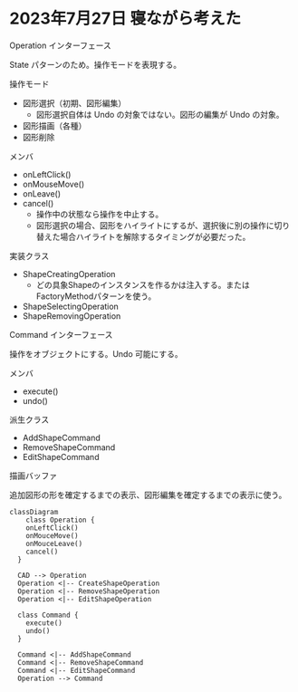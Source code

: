# 2023年7月27日 寝ながら考えた

Operation インターフェース

State パターンのため。操作モードを表現する。

操作モード

- 図形選択（初期、図形編集）
    - 図形選択自体は Undo の対象ではない。図形の編集が Undo の対象。
- 図形描画（各種）
- 図形削除

メンバ

- onLeftClick()
- onMouseMove()
- onLeave()
- cancel()
    - 操作中の状態なら操作を中止する。
    - 図形選択の場合、図形をハイライトにするが、選択後に別の操作に切り替えた場合ハイライトを解除するタイミングが必要だった。

実装クラス

- ShapeCreatingOperation
    - どの具象Shapeのインスタンスを作るかは注入する。またはFactoryMethodパターンを使う。
- ShapeSelectingOperation
- ShapeRemovingOperation

Command インターフェース

操作をオブジェクトにする。Undo 可能にする。

メンバ

- execute()
- undo()

派生クラス

- AddShapeCommand
- RemoveShapeCommand
- EditShapeCommand

描画バッファ

追加図形の形を確定するまでの表示、図形編集を確定するまでの表示に使う。

```mermaid
classDiagram
	class Operation {
    onLeftClick()
    onMouceMove()
    onMouceLeave()
    cancel()
  }
  
  CAD --> Operation
  Operation <|-- CreateShapeOperation
  Operation <|-- RemoveShapeOperation
  Operation <|-- EditShapeOperation

  class Command {
    execute()
    undo()
  }

  Command <|-- AddShapeCommand
  Command <|-- RemoveShapeCommand
  Command <|-- EditShapeCommand
  Operation --> Command
```
